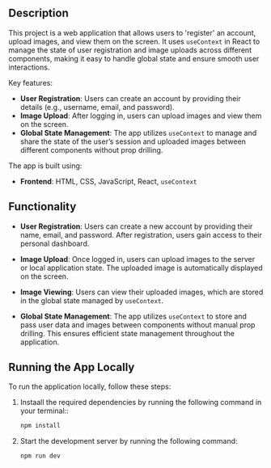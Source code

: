 ## Description

This project is a web application that allows users to 'register' an account, upload images, and view them on the screen. It uses `useContext` in React to manage the state of user registration and image uploads across different components, making it easy to handle global state and ensure smooth user interactions.

Key features:

- **User Registration**: Users can create an account by providing their details (e.g., username, email, and password).
- **Image Upload**: After logging in, users can upload images and view them on the screen.
- **Global State Management**: The app utilizes `useContext` to manage and share the state of the user’s session and uploaded images between different components without prop drilling.

The app is built using:

- **Frontend**: HTML, CSS, JavaScript, React, `useContext`

## Functionality

- **User Registration**: Users can create a new account by providing their name, email, and password. After registration, users gain access to their personal dashboard.

- **Image Upload**: Once logged in, users can upload images to the server or local application state. The uploaded image is automatically displayed on the screen.

- **Image Viewing**: Users can view their uploaded images, which are stored in the global state managed by `useContext`.

- **Global State Management**: The app utilizes `useContext` to store and pass user data and images between components without manual prop drilling. This ensures efficient state management throughout the application.

## Running the App Locally

To run the application locally, follow these steps:

1. Instaall the required dependencies by running the following command in your terminal::
   ```bash
   npm install
   ```
2. Start the development server by running the following command:
   ```bash
   npm run dev
   ```
